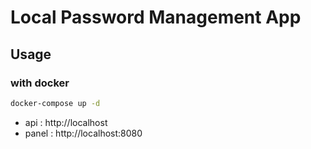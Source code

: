 # Local Password Management App

## Usage

### with docker
```bash
docker-compose up -d
```

- api : http://localhost
- panel : http://localhost:8080
